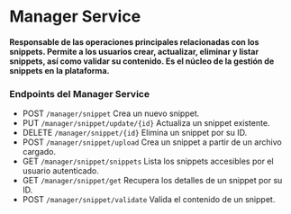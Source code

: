 # Manager Service

#### Responsable de las operaciones principales relacionadas con los snippets. Permite a los usuarios crear, actualizar, eliminar y listar snippets, así como validar su contenido. Es el núcleo de la gestión de snippets en la plataforma.

### Endpoints del Manager Service

* POST `/manager/snippet` 
  Crea un nuevo snippet. 
* PUT `/manager/snippet/update/{id}`
Actualiza un snippet existente.
* DELETE `/manager/snippet/{id}`
Elimina un snippet por su ID.
* POST `/manager/snippet/upload`
Crea un snippet a partir de un archivo cargado.
* GET `/manager/snippet/snippets`
Lista los snippets accesibles por el usuario autenticado.
* GET `/manager/snippet/get`
Recupera los detalles de un snippet por su ID.
* POST  `/manager/snippet/validate`
Valida el contenido de un snippet.

